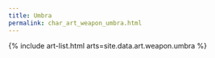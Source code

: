 ```yaml
---
title: Umbra
permalink: char_art_weapon_umbra.html
---
```


{% include art-list.html arts=site.data.art.weapon.umbra %}

